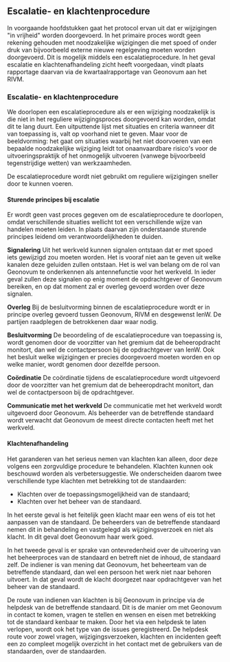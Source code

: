 ## Escalatie- en klachtenprocedure

In voorgaande hoofdstukken gaat het protocol ervan uit dat er wijzigingen "in vrijheid" worden doorgevoerd. In het primaire proces wordt geen rekening gehouden met noodzakelijke wijzigingen die met spoed of onder druk van bijvoorbeeld externe nieuwe regelgeving moeten worden doorgevoerd. Dit is mogelijk middels een escalatieprocedure.
In het geval escalatie en klachtenafhandeling zicht heeft voorgedaan, vindt plaats rapportage daarvan via de kwartaalrapportage van Geonovum aan het RIVM. 

### Escalatie- en klachtenprocedure

We doorlopen een escalatieprocedure als er een wijziging noodzakelijk is die niet in het reguliere wijzigingsproces doorgevoerd kan worden, omdat dit te lang duurt. Een uitputtende lijst met situaties en criteria wanneer dit van toepassing is, valt op voorhand niet te geven. Maar voor de beeldvorming: het gaat om situaties waarbij het niet doorvoeren van een bepaalde noodzakelijke wijziging leidt tot onaanvaardbare risico's voor de uitvoeringspraktijk of het onmogelijk uitvoeren (vanwege bijvoorbeeld tegenstrijdige wetten) van werkzaamheden.

De escalatieprocedure wordt niet gebruikt om reguliere wijzigingen sneller door te kunnen voeren.

#### Sturende principes bij escalatie

Er wordt geen vast proces gegeven om de escalatieprocedure te doorlopen, omdat verschillende situaties wellicht tot een verschillende wijze van handelen moeten leiden. In plaats daarvan zijn onderstaande sturende principes leidend om verantwoordelijkheden te duiden.

<b>Signalering</b>
Uit het werkveld kunnen signalen ontstaan dat er met spoed iets gewijzigd zou moeten worden. Het is vooraf niet aan te geven uit welke kanalen deze geluiden zullen ontstaan. Het is wel van belang om de rol van Geonovum te onderkennen als antennefunctie voor het werkveld. In ieder geval zullen deze signalen op enig moment de opdrachtgever of Geonovum bereiken, en op dat moment zal er overleg gevoerd worden over deze signalen.

<b>Overleg</b>
Bij de besluitvorming binnen de escalatieprocedure wordt er in principe overleg gevoerd tussen Geonovum, RIVM en desgewenst IenW. De partijen raadplegen de betrokkenen daar waar nodig.

<b>Besluitvorming</b>
De beoordeling of de escalatieprocedure van toepassing is, wordt genomen door de voorzitter van het gremium dat de beheeropdracht monitort, dan wel de contactpersoon bij de opdrachtgever van IenW. Ook het besluit welke wijzigingen er precies doorgevoerd moeten worden en op welke manier, wordt genomen door dezelfde persoon.

<b>Coördinatie</b>
De coördinatie tijdens de escalatieprocedure wordt uitgevoerd door de voorzitter van het gremium dat de beheeropdracht monitort, dan wel de contactpersoon bij de opdrachtgever.

<b>Communicatie met het werkveld</b>
De communicatie met het werkveld wordt uitgevoerd door Geonovum. Als beheerder van de betreffende standaard wordt verwacht dat Geonovum de meest directe contacten heeft met het werkveld.


#### Klachtenafhandeling

Het garanderen van het serieus nemen van klachten kan alleen, door deze volgens een zorgvuldige procedure te behandelen. Klachten kunnen ook beschouwd worden als verbetersuggestie. We onderscheiden daarom twee verschillende type klachten met betrekking tot de standaarden:

<ul><li>Klachten over de toepassingsmogelijkheid van de standaard;</li>
<li>Klachten over het beheer van de standaard.</li>
</ul>

In het eerste geval is het feitelijk geen klacht maar een wens of eis tot het aanpassen van de standaard. De beheerders van de betreffende standaard nemen dit in behandeling en vastgelegd als wijzigingsverzoek en niet als klacht. In dit geval doet Geonovum haar werk goed.

In het tweede geval is er sprake van ontevredenheid over de uitvoering van het beheerproces van de standaard en betreft niet de inhoud, de standaard zelf. De indiener is van mening dat Geonovum, het beheerteam van de betreffende standaard, dan wel een persoon het werk niet naar behoren uitvoert. In dat geval wordt de klacht doorgezet naar opdrachtgever van het beheer van de standaard.

De route van indienen van klachten is bij Geonovum in principe via de helpdesk van de betreffende standaard. Dit is de manier om met Geonovum in contact te komen, vragen te stellen en wensen en eisen met betrekking tot de standaard kenbaar te maken. Door het via een helpdesk te laten verlopen, wordt ook het type van de issues geregistreerd. De helpdesk route voor zowel vragen, wijzigingsverzoeken, klachten en incidenten geeft een zo compleet mogelijk overzicht in het contact met de gebruikers van de standaarden, over de standaarden.
